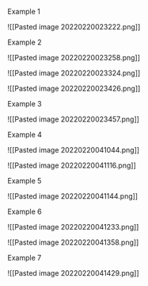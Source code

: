 
Example 1


![[Pasted image 20220220023222.png]]

Example 2

![[Pasted image 20220220023258.png]]

![[Pasted image 20220220023324.png]]

![[Pasted image 20220220023426.png]]

Example 3

![[Pasted image 20220220023457.png]]

Example 4

![[Pasted image 20220220041044.png]]

![[Pasted image 20220220041116.png]]

Example 5

![[Pasted image 20220220041144.png]]

Example 6

![[Pasted image 20220220041233.png]]

![[Pasted image 20220220041358.png]]

Example 7

![[Pasted image 20220220041429.png]]




